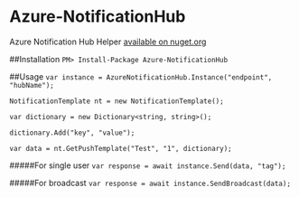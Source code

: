 # Azure-NotificationHub

Azure Notification Hub Helper [available on nuget.org](https://www.nuget.org/packages/Azure-NotificationHub/)

##Installation
```PM> Install-Package Azure-NotificationHub```

##Usage
```var instance = AzureNotificationHub.Instance("endpoint", "hubName");```

```NotificationTemplate nt = new NotificationTemplate();```

```var dictionary = new Dictionary<string, string>();```

```dictionary.Add("key", "value");```

```var data = nt.GetPushTemplate("Test", "1", dictionary);```

#####For single user
```var response = await instance.Send(data, "tag");```

#####For broadcast
```var response = await instance.SendBroadcast(data);```
